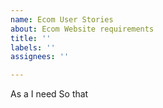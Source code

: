 ```yaml
---
name: Ecom User Stories
about: Ecom Website requirements
title: ''
labels: ''
assignees: ''

---
```


As a
I need 
So that
